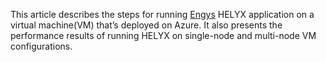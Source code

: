 This article describes the steps for running [Engys](https://engys.com/products/helyx) HELYX application on a virtual machine(VM) that’s deployed on Azure. It also presents the performance results of  running HELYX on single-node and multi-node VM configurations. 